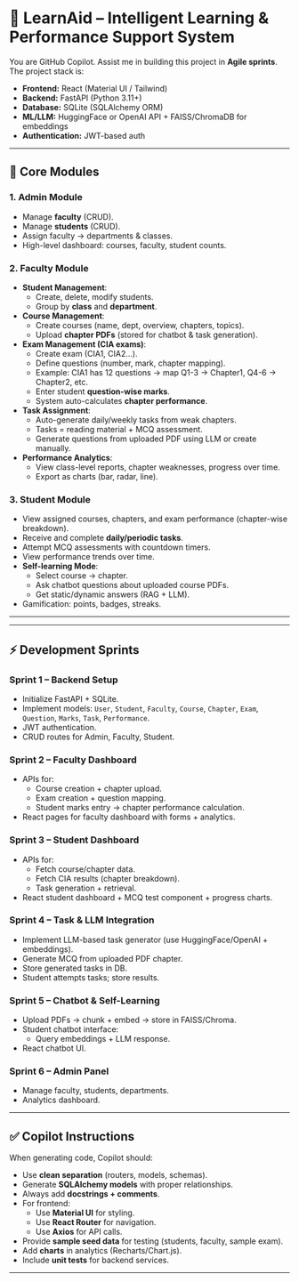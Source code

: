 # 🚀  LearnAid – Intelligent Learning & Performance Support System

You are GitHub Copilot. Assist me in building this project in **Agile sprints**.  
The project stack is:
- **Frontend:** React (Material UI / Tailwind)
- **Backend:** FastAPI (Python 3.11+)
- **Database:** SQLite (SQLAlchemy ORM)
- **ML/LLM:** HuggingFace or OpenAI API + FAISS/ChromaDB for embeddings
- **Authentication:** JWT-based auth

---

## 🎯 Core Modules

### 1. Admin Module
- Manage **faculty** (CRUD).
- Manage **students** (CRUD).
- Assign faculty → departments & classes.
- High-level dashboard: courses, faculty, student counts.

### 2. Faculty Module
- **Student Management**:
  - Create, delete, modify students.
  - Group by **class** and **department**.
- **Course Management**:
  - Create courses (name, dept, overview, chapters, topics).
  - Upload **chapter PDFs** (stored for chatbot & task generation).
- **Exam Management (CIA exams)**:
  - Create exam (CIA1, CIA2…).
  - Define questions (number, mark, chapter mapping).
  - Example: CIA1 has 12 questions → map Q1-3 → Chapter1, Q4-6 → Chapter2, etc.
  - Enter student **question-wise marks**.
  - System auto-calculates **chapter performance**.
- **Task Assignment**:
  - Auto-generate daily/weekly tasks from weak chapters.
  - Tasks = reading material + MCQ assessment.
  - Generate questions from uploaded PDF using LLM or create manually.
- **Performance Analytics**:
  - View class-level reports, chapter weaknesses, progress over time.
  - Export as charts (bar, radar, line).

### 3. Student Module
- View assigned courses, chapters, and exam performance (chapter-wise breakdown).
- Receive and complete **daily/periodic tasks**.
- Attempt MCQ assessments with countdown timers.
- View performance trends over time.
- **Self-learning Mode**:
  - Select course → chapter.
  - Ask chatbot questions about uploaded course PDFs.
  - Get static/dynamic answers (RAG + LLM).
- Gamification: points, badges, streaks.

---

---

## ⚡ Development Sprints

### **Sprint 1 – Backend Setup**
- Initialize FastAPI + SQLite.
- Implement models: `User`, `Student`, `Faculty`, `Course`, `Chapter`, `Exam`, `Question`, `Marks`, `Task`, `Performance`.
- JWT authentication.
- CRUD routes for Admin, Faculty, Student.

### **Sprint 2 – Faculty Dashboard**
- APIs for:
  - Course creation + chapter upload.
  - Exam creation + question mapping.
  - Student marks entry → chapter performance calculation.
- React pages for faculty dashboard with forms + analytics.

### **Sprint 3 – Student Dashboard**
- APIs for:
  - Fetch course/chapter data.
  - Fetch CIA results (chapter breakdown).
  - Task generation + retrieval.
- React student dashboard + MCQ test component + progress charts.

### **Sprint 4 – Task & LLM Integration**
- Implement LLM-based task generator (use HuggingFace/OpenAI + embeddings).
- Generate MCQ from uploaded PDF chapter.
- Store generated tasks in DB.
- Student attempts tasks; store results.

### **Sprint 5 – Chatbot & Self-Learning**
- Upload PDFs → chunk + embed → store in FAISS/Chroma.
- Student chatbot interface:
  - Query embeddings + LLM response.
- React chatbot UI.

### **Sprint 6 – Admin Panel**
- Manage faculty, students, departments.
- Analytics dashboard.

---

## ✅ Copilot Instructions
When generating code, Copilot should:
- Use **clean separation** (routers, models, schemas).
- Generate **SQLAlchemy models** with proper relationships.
- Always add **docstrings + comments**.
- For frontend:
  - Use **Material UI** for styling.
  - Use **React Router** for navigation.
  - Use **Axios** for API calls.
- Provide **sample seed data** for testing (students, faculty, sample exam).
- Add **charts** in analytics (Recharts/Chart.js).
- Include **unit tests** for backend services.

---
